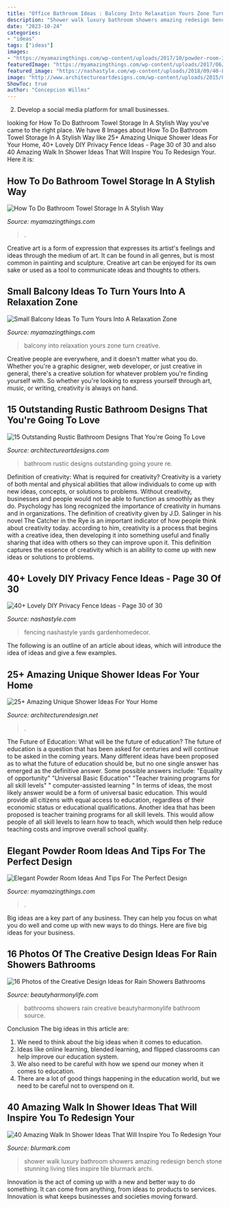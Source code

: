 ```yaml
---
title: "Office Bathroom Ideas : Balcony Into Relaxation Yours Zone Turn Creative"
description: "Shower walk luxury bathroom showers amazing redesign bench stone stunning living tiles inspire tile blurmark archi"
date: "2023-10-24"
categories:
- "ideas"
tags: ["ideas"]
images:
- "https://myamazingthings.com/wp-content/uploads/2017/10/powder-room-3-.jpg"
featuredImage: "https://myamazingthings.com/wp-content/uploads/2017/06/towel-storage-3.jpg"
featured_image: "https://nashastyle.com/wp-content/uploads/2018/09/40-Lovely-DIY-Privacy-Fence-Ideas-36.jpg"
image: "http://www.architectureartdesigns.com/wp-content/uploads/2015/08/15-Outstanding-Rustic-Bathroom-Designs-That-Youre-Going-To-Love-10.jpg"
ShowToc: true
author: "Concepcion Willms"
---
```



2. Develop a social media platform for small businesses.

	

		
looking for How To Do Bathroom Towel Storage In A Stylish Way you've came to the right place. We have 8 Images about How To Do Bathroom Towel Storage In A Stylish Way like 25+ Amazing Unique Shower Ideas For Your Home, 40+ Lovely DIY Privacy Fence Ideas - Page 30 of 30 and also 40 Amazing Walk In Shower Ideas That Will Inspire You To Redesign Your. Here it is:
		
    
## How To Do Bathroom Towel Storage In A Stylish Way

<img loading=lazy src="https://myamazingthings.com/wp-content/uploads/2017/06/towel-storage-3.jpg" onerror="this.onerror=null;this.src='https://tse4.mm.bing.net/th?id=OIP.kxRud2E6LD2Dr3BOrFgCjQHaJ4&amp;pid=15.1';" alt="How To Do Bathroom Towel Storage In A Stylish Way">

_Source: myamazingthings.com_

>. 

	

Creative art is a form of expression that expresses its artist's feelings and ideas through the medium of art. It can be found in all genres, but is most common in painting and sculpture. Creative art can be enjoyed for its own sake or used as a tool to communicate ideas and thoughts to others.

    
## Small Balcony Ideas To Turn Yours Into A Relaxation Zone

<img loading=lazy src="http://myamazingthings.com/wp-content/uploads/2017/08/small-balcony-ideas-4.jpg" onerror="this.onerror=null;this.src='https://tse4.mm.bing.net/th?id=OIP.7Zr1n1zSEKktPr042skX9QHaLA&amp;pid=15.1';" alt="Small Balcony Ideas To Turn Yours Into A Relaxation Zone">

_Source: myamazingthings.com_

>balcony into relaxation yours zone turn creative. 

	

Creative people are everywhere, and it doesn't matter what you do. Whether you're a graphic designer, web developer, or just creative in general, there's a creative solution for whatever problem you're finding yourself with. So whether you're looking to express yourself through art, music, or writing, creativity is always on hand.

    
## 15 Outstanding Rustic Bathroom Designs That You&#039;re Going To Love

<img loading=lazy src="http://www.architectureartdesigns.com/wp-content/uploads/2015/08/15-Outstanding-Rustic-Bathroom-Designs-That-Youre-Going-To-Love-10.jpg" onerror="this.onerror=null;this.src='https://tse4.mm.bing.net/th?id=OIP.vRA3bfq1qEo-YfTbTH5nqADWEs&amp;pid=15.1';" alt="15 Outstanding Rustic Bathroom Designs That You&#039;re Going To Love">

_Source: architectureartdesigns.com_

>bathroom rustic designs outstanding going youre re. 

	

Definition of creativity: What is required for creativity?
Creativity is a variety of both mental and physical abilities that allow individuals to come up with new ideas, concepts, or solutions to problems. Without creativity, businesses and people would not be able to function as smoothly as they do. Psychology has long recognized the importance of creativity in humans and in organizations. The definition of creativity given by J.D. Salinger in his novel The Catcher in the Rye is an important indicator of how people think about creativity today. according to him, creativity is a process that begins with a creative idea, then developing it into something useful and finally sharing that idea with others so they can improve upon it. This definition captures the essence of creativity which is an ability to come up with new ideas or solutions to problems.

    
## 40+ Lovely DIY Privacy Fence Ideas - Page 30 Of 30

<img loading=lazy src="https://nashastyle.com/wp-content/uploads/2018/09/40-Lovely-DIY-Privacy-Fence-Ideas-36.jpg" onerror="this.onerror=null;this.src='https://tse3.mm.bing.net/th?id=OIP.2L8colIVTLGSvSavED35kAHaJ4&amp;pid=15.1';" alt="40+ Lovely DIY Privacy Fence Ideas - Page 30 of 30">

_Source: nashastyle.com_

>fencing nashastyle yards gardenhomedecor. 

	

The following is an outline of an article about ideas, which will introduce the idea of ideas and give a few examples.

    
## 25+ Amazing Unique Shower Ideas For Your Home

<img loading=lazy src="https://cdn.architecturendesign.net/wp-content/uploads/2016/03/AD-Amazing-Unique-Shower-Ideas-For-Your-Home-20.jpg" onerror="this.onerror=null;this.src='https://tse3.mm.bing.net/th?id=OIP._1EGxbUjhxBi75P-HWNKVgHaLH&amp;pid=15.1';" alt="25+ Amazing Unique Shower Ideas For Your Home">

_Source: architecturendesign.net_

>. 

	

The Future of Education: What will be the future of education?
The future of education is a question that has been asked for centuries and will continue to be asked in the coming years. Many different ideas have been proposed as to what the future of education should be, but no one single answer has emerged as the definitive answer. Some possible answers include: 
"Equality of opportunity" 
"Universal Basic Education" 
"Teacher training programs for all skill levels" 
" computer-assisted learning "
In terms of ideas, the most likely answer would be a form of universal basic education. This would provide all citizens with equal access to education, regardless of their economic status or educational qualifications. Another idea that has been proposed is teacher training programs for all skill levels. This would allow people of all skill levels to learn how to teach, which would then help reduce teaching costs and improve overall school quality.

    
## Elegant Powder Room Ideas And Tips For The Perfect Design

<img loading=lazy src="https://myamazingthings.com/wp-content/uploads/2017/10/powder-room-3-.jpg" onerror="this.onerror=null;this.src='https://tse3.mm.bing.net/th?id=OIP.GeoB7LDJx8mRkSKZQQefpAHaLH&amp;pid=15.1';" alt="Elegant Powder Room Ideas And Tips For The Perfect Design">

_Source: myamazingthings.com_

>. 

	

Big ideas are a key part of any business. They can help you focus on what you do well and come up with new ways to do things. Here are five big ideas for your business.

    
## 16 Photos Of The Creative Design Ideas For Rain Showers Bathrooms

<img loading=lazy src="https://beautyharmonylife.com/wp-content/uploads/2013/09/Contemporary-Bathroom-Ideas.jpg" onerror="this.onerror=null;this.src='https://tse3.mm.bing.net/th?id=OIP.BsMmfPAcfHytDifLUkyk9gHaLJ&amp;pid=15.1';" alt="16 Photos of the Creative Design Ideas for Rain Showers Bathrooms">

_Source: beautyharmonylife.com_

>bathrooms showers rain creative beautyharmonylife bathroom source. 

	

Conclusion
The big ideas in this article are:
1. We need to think about the big ideas when it comes to education.
2. Ideas like online learning, blended learning, and flipped classrooms can help improve our education system.
3. We also need to be careful with how we spend our money when it comes to education.
4. There are a lot of good things happening in the education world, but we need to be careful not to overspend on it.

    
## 40 Amazing Walk In Shower Ideas That Will Inspire You To Redesign Your

<img loading=lazy src="http://www.blurmark.com/wp-content/uploads/2017/02/Stunning-walk-in-shower.jpg" onerror="this.onerror=null;this.src='https://tse3.mm.bing.net/th?id=OIP.SS7f1IWzkH7khWoPT4WyuQHaJ4&amp;pid=15.1';" alt="40 Amazing Walk In Shower Ideas That Will Inspire You To Redesign Your">

_Source: blurmark.com_

>shower walk luxury bathroom showers amazing redesign bench stone stunning living tiles inspire tile blurmark archi. 

	

Innovation is the act of coming up with a new and better way to do something. It can come from anything, from ideas to products to services. Innovation is what keeps businesses and societies moving forward.

